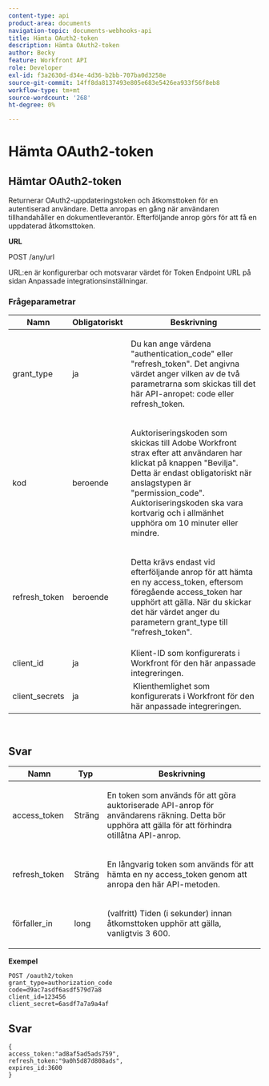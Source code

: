 ```yaml
---
content-type: api
product-area: documents
navigation-topic: documents-webhooks-api
title: Hämta OAuth2-token
description: Hämta OAuth2-token
author: Becky
feature: Workfront API
role: Developer
exl-id: f3a2630d-d34e-4d36-b2bb-707ba0d3258e
source-git-commit: 14ff8da8137493e805e683e5426ea933f56f8eb8
workflow-type: tm+mt
source-wordcount: '268'
ht-degree: 0%

---
```



# Hämta OAuth2-token

## Hämtar OAuth2-token

Returnerar OAuth2-uppdateringstoken och åtkomsttoken för en autentiserad användare. Detta anropas en gång när användaren tillhandahåller en dokumentleverantör. Efterföljande anrop görs för att få en uppdaterad åtkomsttoken.

**URL**

POST /any/url

URL:en är konfigurerbar och motsvarar värdet för Token Endpoint URL på sidan Anpassade integrationsinställningar.

### Frågeparametrar

<table style="table-layout:auto">
 <col>
 <col>
 <col>
 <thead>
  <tr>
   <th>Namn</th>
   <th>Obligatoriskt</th>
   <th>Beskrivning</th>
  </tr>
 </thead>
 <tbody>
  <tr>
   <td>grant_type</td>
   <td>ja</td>
   <td><p>Du kan ange värdena "authentication_code" eller "refresh_token". Det angivna värdet anger vilken av de två parametrarna som skickas till det här API-anropet: code eller refresh_token.</p></td>
  </tr>
  <tr>
   <td>kod</td>
   <td>beroende</td>
   <td><p>Auktoriseringskoden som skickas till Adobe Workfront strax efter att användaren har klickat på knappen "Bevilja". Detta är endast obligatoriskt när anslagstypen är "permission_code". Auktoriseringskoden ska vara kortvarig och i allmänhet upphöra om 10 minuter eller mindre.</p></td>
  </tr>
  <tr>
   <td>refresh_token</td>
   <td>beroende</td>
   <td><p>Detta krävs endast vid efterföljande anrop för att hämta en ny access_token, eftersom föregående access_token har upphört att gälla. När du skickar det här värdet anger du parametern grant_type till "refresh_token".</p></td>
  </tr>
  <tr>
   <td>client_id</td>
   <td>ja</td>
   <td>Klient-ID som konfigurerats i Workfront för den här anpassade integreringen.</td>
  </tr>
  <tr>
   <td>client_secrets</td>
   <td>ja</td>
   <td> Klienthemlighet som konfigurerats i Workfront för den här anpassade integreringen.</td>
  </tr>
 </tbody>
</table>

 

## Svar

<table style="table-layout:auto">
 <col>
 <col>
 <col>
 <thead>
  <tr>
   <th>Namn</th>
   <th>Typ </th>
   <th>Beskrivning</th>
  </tr>
 </thead>
 <tbody>
  <tr>
   <td>access_token </td>
   <td>Sträng</td>
   <td><p>En token som används för att göra auktoriserade API-anrop för användarens räkning. Detta bör upphöra att gälla för att förhindra otillåtna API-anrop.</p></td>
  </tr>
  <tr>
   <td>refresh_token </td>
   <td>Sträng</td>
   <td><p>En långvarig token som används för att hämta en ny access_token genom att anropa den här API-metoden.</p></td>
  </tr>
  <tr>
   <td>förfaller_in </td>
   <td>long</td>
   <td><p>(valfritt) Tiden (i sekunder) innan åtkomsttoken upphör att gälla, vanligtvis 3 600.</p></td>
  </tr>
 </tbody>
</table>

**Exempel**

```
POST /oauth2/token
grant_type=authorization_code
code=d9ac7asdf6asdf579d7a8
client_id=123456
client_secret=6asdf7a7a9a4af
```

## Svar

```
{
access_token:"ad8af5ad5ads759",
refresh_token:"9a0h5d87d808ads",
expires_id:3600
}
```
